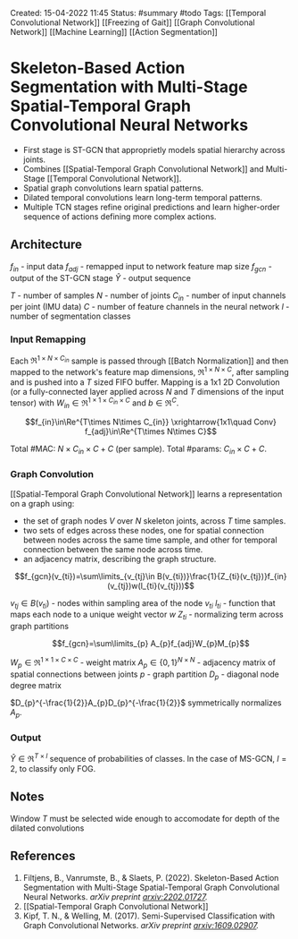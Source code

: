 Created: 15-04-2022 11:45
Status: #summary #todo
Tags: [[Temporal Convolutional Network]] [[Freezing of Gait]] [[Graph Convolutional Network]] [[Machine Learning]] [[Action Segmentation]]

# Skeleton-Based Action Segmentation with Multi-Stage Spatial-Temporal Graph Convolutional Neural Networks
- First stage is ST-GCN that approprietly models spatial hierarchy across joints.
- Combines [[Spatial-Temporal Graph Convolutional Network]] and Multi-Stage [[Temporal Convolutional Network]].
- Spatial graph convolutions learn spatial patterns.
- Dilated temporal convolutions learn long-term temporal patterns.
- Multiple TCN stages refine original predictions and learn higher-order sequence of actions defining more complex actions.

## Architecture
$f_{in}$ - input data
$f_{adj}$ - remapped input to network feature map size
$f_{gcn}$ - output of the ST-GCN stage
$\hat{Y}$ - output sequence

$T$ - number of samples
$N$ - number of joints
$C_{in}$ - number of input channels per joint (IMU data)
$C$ - number of feature channels in the neural network
$l$ - number of segmentation classes
### Input Remapping
Each $\Re^{1\times N\times C_{in}}$ sample is passed through [[Batch Normalization]] and then mapped to the network's feature map dimensions, $\Re^{1\times N\times C}$, after sampling and is pushed into a $T$ sized FIFO buffer. Mapping is a 1x1 2D Convolution (or a fully-connected layer applied across $N$ and $T$ dimensions of the input tensor) with $W_{in}\in\Re^{1\times 1\times C_{in}\times C}$ and $b\in\Re^C$.

$$f_{in}\in\Re^{T\times N\times C_{in}} \xrightarrow{1x1\quad Conv} f_{adj}\in\Re^{T\times N\times C}$$

Total \#MAC: $N\times C_{in}\times C+C$ (per sample).
Total \#params: $C_{in}\times C+C$.
### Graph Convolution
[[Spatial-Temporal Graph Convolutional Network]] learns a representation on a graph using: 
- the set of graph nodes $V$ over $N$ skeleton joints, across $T$ time samples.
- two sets of edges across these nodes, one for spatial connection between nodes across the same time sample, and other for temporal connection between the same node across time.
- an adjacency matrix, describing the graph structure.

$$f_{gcn}(v_{ti})=\sum\limits_{v_{tj}\in B(v_{ti})}\frac{1}{Z_{ti}(v_{tj})}f_{in}(v_{tj})w(l_{ti}(v_{tj}))$$

$v_{tj}\in B(v_{ti})$ - nodes within sampling area of the node $v_{ti}$
$l_{ti}$ - function that maps each node to a unique weight vector $w$
$Z_{ti}$ - normalizing term across graph partitions

$$f_{gcn}=\sum\limits_{p} A_{p}f_{adj}W_{p}M_{p}$$


$W_{p}\in\Re^{1\times 1\times C\times C}$ - weight matrix
$A_{p}\in \{0,1\}^{N\times N}$ - adjacency matrix of spatial connections between joints
$p$ - graph partition
$D_{p}$ - diagonal node degree matrix

$D_{p}^{-\frac{1}{2}}A_{p}D_{p}^{-\frac{1}{2}}$ symmetrically normalizes $A_{p}$.
### Output
$\hat{Y}\in\Re^{T\times l}$ sequence of probabilities of classes. In the case of MS-GCN, $l=2$, to classify only FOG.


## Notes
Window $T$ must be selected wide enough to accomodate for depth of the dilated convolutions
## References
1. Filtjens, B., Vanrumste, B., & Slaets, P. (2022). Skeleton-Based Action Segmentation with Multi-Stage Spatial-Temporal Graph Convolutional Neural Networks. _arXiv preprint [arxiv:2202.01727](https://arxiv.org/abs/2202.01727)._
2. [[Spatial-Temporal Graph Convolutional Network]]
3. Kipf, T. N., & Welling, M. (2017). Semi-Supervised Classification with Graph Convolutional Networks. _arXiv preprint [arxiv:1609.02907](https://arxiv.org/abs/1609.02907)._